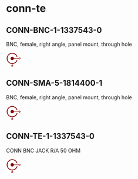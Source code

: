 # conn-te

## CONN-BNC-1-1337543-0
BNC, female, right angle, panel mount, through hole

![CONN-BNC-1-1337543-0__1__1](/images/conn-te__CONN-BNC-1-1337543-0__1__1.png?raw=true) 

## CONN-SMA-5-1814400-1
BNC, female, right angle, panel mount, through hole

![CONN-SMA-5-1814400-1__1__1](/images/conn-te__CONN-BNC-1-1337543-0__1__1.png?raw=true) 

## CONN-TE-1-1337543-0
CONN BNC JACK R/A 50 OHM

![CONN-TE-1-1337543-0__1__1](/images/conn-te__CONN-BNC-1-1337543-0__1__1.png?raw=true) 

